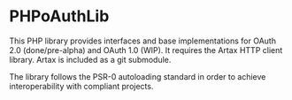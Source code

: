PHPoAuthLib
============================

This PHP library provides interfaces and base implementations for OAuth 2.0 (done/pre-alpha) and OAuth 1.0 (WIP).
It requires the Artax HTTP client library. Artax is included as a git submodule.

The library follows the PSR-0 autoloading standard in order to achieve interoperability with compliant projects.